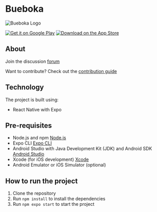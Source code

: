 # Bueboka

![Bueboka Logo](./github_assets/logo.png)

[![Get it on Google Play](./github_assets/PlayStore.png)](https://play.google.com/store/apps/details?id=com.aaronshade.bueboka&hl=no_nb)
[![Download on the App Store](./github_assets/AppStore.png)](https://apps.apple.com/no/app/bueboka/id6448108838?l=nb)

## About

Join the discussion [forum](https://github.com/Aaronshades/Bueboka/discussions)

Want to contribute? Check out the [contribution guide](./CONTRIBUTING.md)

## Technology

The project is built using:

- React Native with Expo

## Pre-requisites

- Node.js and npm [Node.js](https://nodejs.org/en/)
- Expo CLI [Expo CLI](https://docs.expo.dev/get-started/installation/)
- Android Studio with Java Development Kit (JDK) and Android SDK [Android Studio](https://developer.android.com/studio)
- Xcode (for iOS development) [Xcode](https://developer.apple.com/xcode/)
- Android Emulator or iOS Simulator (optional)

## How to run the project

1. Clone the repository
2. Run `npm install` to install the dependencies
3. Run `npm expo start` to start the project
